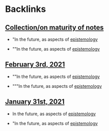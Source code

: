 
# Backlinks
## [Collection/on maturity of notes](<Collection/on maturity of notes.md>)
- "In the future, as aspects of [epistemology](<epistemology.md>)

- ""In the future, as aspects of [epistemology](<epistemology.md>)

## [February 3rd, 2021](<February 3rd, 2021.md>)
- ""In the future, as aspects of [epistemology](<epistemology.md>)

- """In the future, as aspects of [epistemology](<epistemology.md>)

## [January 31st, 2021](<January 31st, 2021.md>)
- In the future, as aspects of [epistemology](<epistemology.md>)

- "In the future, as aspects of [epistemology](<epistemology.md>)

